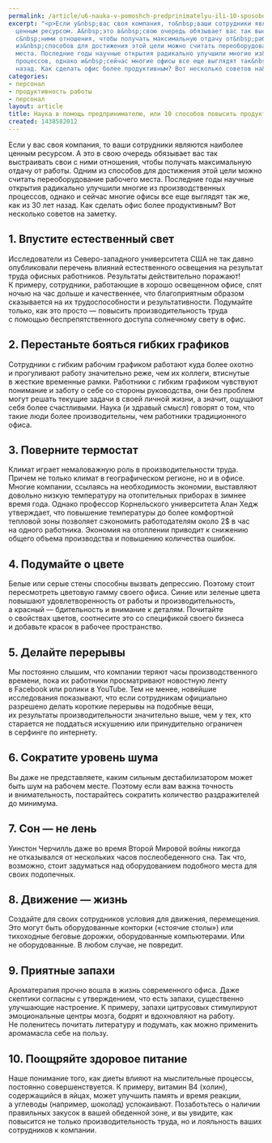 ```yaml
---
permalink: /article/u6-nauka-v-pomoshch-predprinimatelyu-ili-10-sposobov-povysit-produktivnost-sotrudnikov
excerpt: "<p>Если у&nbsp;вас своя компания, то&nbsp;ваши сотрудники являются наиболее
  ценным ресурсом. А&nbsp;это в&nbsp;свою очередь обязывает вас так выстраивать свои
  с&nbsp;ними отношения, чтобы получать максимальную отдачу от&nbsp;работы. Одним
  из&nbsp;способов для достижения этой цели можно считать переоборудование рабочего
  места. Последние годы научные открытия радикально улучшили многие из&nbsp;производственных
  процессов, однако и&nbsp;сейчас многие офисы все еще выглядят так&nbsp;же, как из&nbsp;30&nbsp;лет
  назад. Как сделать офис более продуктивным? Вот несколько советов на&nbsp;заметку.</p>"
categories:
- персонал
- продуктивность работы
- персонал
layout: article
title: Наука в помощь предпринимателю, или 10 способов повысить продуктивность сотрудников
created: 1438582012
---
```

Если у вас своя компания, то ваши сотрудники являются наиболее ценным ресурсом. А это в свою очередь обязывает вас так выстраивать свои с ними отношения, чтобы получать максимальную отдачу от работы. Одним из способов для достижения этой цели можно считать переоборудование рабочего места. Последние годы научные открытия радикально улучшили многие из производственных процессов, однако и сейчас многие офисы все еще выглядят так же, как из 30 лет назад. Как сделать офис более продуктивным? Вот несколько советов на заметку.

## 1. Впустите естественный свет ##

Исследователи из Северо-западного университета США не так давно опубликовали перечень влияний естественного освещения на результат труда офисных работников. Результаты действительно поражают! К примеру, сотрудники, работающие в хорошо освещенном офисе, спят ночью на час дольше и качественнее, что благоприятным образом сказывается на их трудоспособности и результативности. Подумайте только, как это просто — повысить производительность труда с помощью беспрепятственного доступа солнечному свету в офис.

## 2. Перестаньте бояться гибких графиков ##

Сотрудники с гибким рабочим графиком работают куда более охотно и прогуливают работу значительно реже, чем их коллеги, втиснутые в жесткие временные рамки. Работники с гибким графиком чувствуют понимание и заботу о себе со стороны руководства, они без проблем могут решать текущие задачи в своей личной жизни, а значит, ощущают себя более счастливыми. Наука (и здравый смысл) говорят о том, что такие люди более производительны, чем работники традиционного офиса.

## 3. Поверните термостат ##

Климат играет немаловажную роль в производительности труда. Причем не только климат в географическом регионе, но и в офисе. Многие компании, ссылаясь на необходимость экономии, выставляют довольно низкую температуру на отопительных приборах в зимнее время года. Однако профессор Корнельского университета Алан Хедж утверждает, что повышение температуры до более комфортной тепловой зоны позволяет сэкономить работодателям около 2$ в час на одного работника. Экономия на отоплении приводит к снижению общего объема производства и повышению количества ошибок.

## 4. Подумайте о цвете ##

Белые или серые стены способны вызвать депрессию. Поэтому стоит пересмотреть цветовую гамму своего офиса. Синие или зеленые цвета повышают удовлетворенность от работы и производительность, а красный — бдительность и внимание к деталям. Почитайте о свойствах цветов, соотнесите это со спецификой своего бизнеса и добавьте красок в рабочее пространство.

## 5. Делайте перерывы ##

Мы постоянно слышим, что компании теряют часы производственного времени, пока их работники просматривают новостную ленту в Facebook или ролики в YouTube. Тем не менее, новейшие исследования показывают, что если сотрудникам официально разрешено делать короткие перерывы на подобные вещи, их результаты производительности значительно выше, чем у тех, кто старается не поддаться искушению или принудительно ограничен в серфинге по интернету.

## 6. Сократите уровень шума ##

Вы даже не представляете, каким сильным дестабилизатором может быть шум на рабочем месте. Поэтому если вам важна точность и внимательность, постарайтесь сократить количество раздражителей до минимума.

## 7. Сон — не лень ##

Уинстон Черчилль даже во время Второй Мировой войны никогда не отказывался от нескольких часов послеобеденного сна. Так что, возможно, стоит задуматься над оборудованием подобного места для своих подопечных.

## 8. Движение — жизнь ##

Создайте для своих сотрудников условия для движения, перемещения. Это могут быть оборудованные конторки («стоячие столы») или тихоходные беговые дорожки, оборудованные компьютерами. Или не оборудованные. В любом случае, не повредит.

## 9. Приятные запахи ##

Ароматерапия прочно вошла в жизнь современного офиса. Даже скептики согласны с утверждением, что есть запахи, существенно улучшающие настроение. К примеру, запахи цитрусовых стимулируют эмоциональные центры мозга, бодрят и вдохновляют на работу. Не поленитесь почитать литературу и подумать, как можно применить аромамасла себе на пользу.

## 10. Поощряйте здоровое питание ##

Наше понимание того, как диеты влияют на мыслительные процессы, постоянно совершенствуется. К примеру, витамин В4 (холин), содержащийся в яйцах, может улучшить память и время реакции, а углеводы (например, шоколад) успокаивают. Позаботьтесь о наличии правильных закусок в вашей обеденной зоне, и вы увидите, как повысится не только производительность труда, но и лояльность ваших сотрудников к компании.
